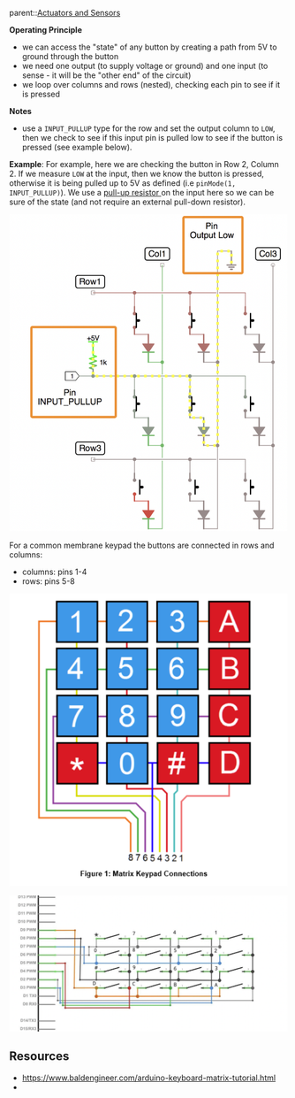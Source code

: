 parent::[Actuators and Sensors](Actuators%20and%20Sensors)


**Operating Principle**
- we can access the "state" of any button by creating a path from 5V to ground through the button
- we need one output (to supply voltage or ground) and one input (to sense - it will be the "other end" of the circuit)
- we loop over columns and rows (nested), checking each pin to see if it is pressed

**Notes**
- use a `INPUT_PULLUP` type for the row and set the output column to `LOW`,  then we check to see if this input pin is pulled low to see if the button is pressed (see example below).

**Example**:
For example, here we are checking the button in Row 2, Column 2. If we measure `LOW` at the input, then we know the button is pressed, otherwise it is being pulled up to 5V as defined (i.e `pinMode(1, INPUT_PULLUP)`). We use a [pull-up resistor ](pull-up%20resistor%20.md)on the input here so we can be sure of the state (and not require an external pull-down resistor). 

![](Personal%20Folders/that_marouk_ish/attachments/Pasted%20image%2020221010234949.png)

For a common membrane keypad the buttons are connected in rows and columns:
- columns:  pins 1-4
- rows: pins 5-8

![](Personal%20Folders/that_marouk_ish/attachments/Pasted%20image%2020221010232424.png)

![](Personal%20Folders/that_marouk_ish/attachments/Pasted%20image%2020221010232802.png)



## Resources
- https://www.baldengineer.com/arduino-keyboard-matrix-tutorial.html
- 